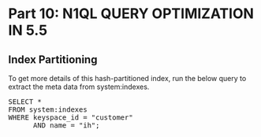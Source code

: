 # Part 10: N1QL QUERY OPTIMIZATION IN 5.5
  
## Index Partitioning

To get more details of this hash-partitioned index, run the below query to extract the meta data from system:indexes.

<pre id="example">
SELECT *
FROM system:indexes
WHERE keyspace_id = "customer"
      AND name = "ih";
</pre>
